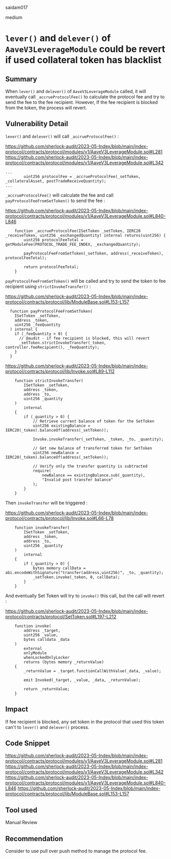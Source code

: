 saidam017

medium

# `lever()` and `delever()` of `AaveV3LeverageModule` could be revert if used collateral token has blacklist

## Summary

When `lever()` and `delever()` of `AaveV3LeverageModule` called, it will eventually call `_accrueProtocolFee()` to calculate the protocol fee and try to send the fee to the fee recipient. However, If the fee recipient is blocked from the token, the process will revert.

## Vulnerability Detail

`lever()` and `delever()` will call  `_accrueProtocolFee()` : 

https://github.com/sherlock-audit/2023-05-Index/blob/main/index-protocol/contracts/protocol/modules/v1/AaveV3LeverageModule.sol#L281
https://github.com/sherlock-audit/2023-05-Index/blob/main/index-protocol/contracts/protocol/modules/v1/AaveV3LeverageModule.sol#L342


```solidity
...
        uint256 protocolFee = _accrueProtocolFee(_setToken, _collateralAsset, postTradeReceiveQuantity);
...
```

`_accrueProtocolFee()` will calculate the fee and call `payProtocolFeeFromSetToken()` to send the fee : 

https://github.com/sherlock-audit/2023-05-Index/blob/main/index-protocol/contracts/protocol/modules/v1/AaveV3LeverageModule.sol#L840-L846

```solidity
    function _accrueProtocolFee(ISetToken _setToken, IERC20 _receiveToken, uint256 _exchangedQuantity) internal returns(uint256) {
        uint256 protocolFeeTotal = getModuleFee(PROTOCOL_TRADE_FEE_INDEX, _exchangedQuantity);

        payProtocolFeeFromSetToken(_setToken, address(_receiveToken), protocolFeeTotal);

        return protocolFeeTotal;
    }
```

`payProtocolFeeFromSetToken()` will be called and try to send the token to fee recipient using `strictInvokeTransfer()` : 

https://github.com/sherlock-audit/2023-05-Index/blob/main/index-protocol/contracts/protocol/lib/ModuleBase.sol#L153-L157

```solidity
  function payProtocolFeeFromSetToken(
    ISetToken _setToken,
    address _token,
    uint256 _feeQuantity
  ) internal {
    if (_feeQuantity > 0) {
      // @audit - if fee recipient is blocked, this will revert
      _setToken.strictInvokeTransfer(_token, controller.feeRecipient(), _feeQuantity);
    }
  }
```

https://github.com/sherlock-audit/2023-05-Index/blob/main/index-protocol/contracts/protocol/lib/Invoke.sol#L89-L112

```solidity
    function strictInvokeTransfer(
        ISetToken _setToken,
        address _token,
        address _to,
        uint256 _quantity
    )
        internal
    {
        if (_quantity > 0) {
            // Retrieve current balance of token for the SetToken
            uint256 existingBalance = IERC20(_token).balanceOf(address(_setToken));

            Invoke.invokeTransfer(_setToken, _token, _to, _quantity);

            // Get new balance of transferred token for SetToken
            uint256 newBalance = IERC20(_token).balanceOf(address(_setToken));

            // Verify only the transfer quantity is subtracted
            require(
                newBalance == existingBalance.sub(_quantity),
                "Invalid post transfer balance"
            );
        }
    }
```

Then `invokeTransfer` will be triggered : 

https://github.com/sherlock-audit/2023-05-Index/blob/main/index-protocol/contracts/protocol/lib/Invoke.sol#L66-L78

```solidity
    function invokeTransfer(
        ISetToken _setToken,
        address _token,
        address _to,
        uint256 _quantity
    )
        internal
    {
        if (_quantity > 0) {
            bytes memory callData = abi.encodeWithSignature("transfer(address,uint256)", _to, _quantity);
            _setToken.invoke(_token, 0, callData);
        }
    }
```

And eventually Set Token will try to `invoke()` this call, but the call will revert : 

https://github.com/sherlock-audit/2023-05-Index/blob/main/index-protocol/contracts/protocol/SetToken.sol#L197-L212

```solidity
    function invoke(
        address _target,
        uint256 _value,
        bytes calldata _data
    )
        external
        onlyModule
        whenLockedOnlyLocker
        returns (bytes memory _returnValue)
    {
        _returnValue = _target.functionCallWithValue(_data, _value);

        emit Invoked(_target, _value, _data, _returnValue);

        return _returnValue;
    }
```


## Impact

If fee recipient is blocked, any set token in the protocol that used this token can't to `lever()` and `delever()`  process.

## Code Snippet

https://github.com/sherlock-audit/2023-05-Index/blob/main/index-protocol/contracts/protocol/modules/v1/AaveV3LeverageModule.sol#L281
https://github.com/sherlock-audit/2023-05-Index/blob/main/index-protocol/contracts/protocol/modules/v1/AaveV3LeverageModule.sol#L342
https://github.com/sherlock-audit/2023-05-Index/blob/main/index-protocol/contracts/protocol/modules/v1/AaveV3LeverageModule.sol#L840-L846
https://github.com/sherlock-audit/2023-05-Index/blob/main/index-protocol/contracts/protocol/lib/ModuleBase.sol#L153-L157


## Tool used

Manual Review

## Recommendation

Consider to use pull over push method to manage the protocol fee.